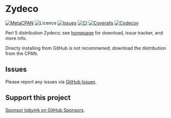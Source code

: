 # Zydeco

[![MetaCPAN](https://img.shields.io/cpan/v/Zydeco.svg)](https://metacpan.org/release/Zydeco)
![Licence](https://img.shields.io/cpan/l/Zydeco)
[![Issues](https://img.shields.io/cpan/github/issues/tobyink/p5-zydeco)](https://github.com/tobyink/p5-zydeco/issues)
[![CI](https://github.com/tobyink/p5-zydeco/workflows/CI/badge.svg)](https://github.com/tobyink/p5-zydeco/actions)
[![Coveralls](https://coveralls.io/repos/tobyink/p5-zydeco/badge.svg?branch=master&amp;service=github)](https://coveralls.io/github/tobyink/p5-zydeco)
[![Codecov](https://codecov.io/gh/tobyink/p5-zydeco/branch/master/graph/badge.svg)](https://codecov.io/gh/tobyink/p5-zydeco)

Perl 5 distribution Zydeco; see [homepage](https://zydeco.toby.ink/)
for download, issue tracker, and more info.

Directy installing from GitHub is not recommened; download the distribution
from the CPAN.

## Issues

Please report any issues via [GitHub Issues](https://github.com/tobyink/p5-zydeco/issues).

## Support this project

[Sponsor tobyink on GitHub Sponsors](https://github.com/sponsors/tobyink).
